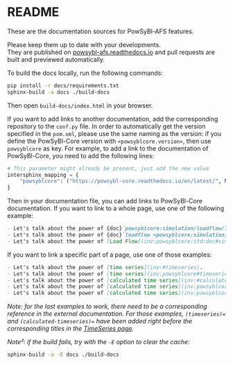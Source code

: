 # README

These are the documentation sources for PowSyBl-AFS features.

Please keep them up to date with your developments.  
They are published on [powsybl-afs.readthedocs.io](http://powsybl-afs.readthedocs.io/) and pull requests are built and previewed automatically.

To build the docs locally, run the following commands:
~~~bash
pip install -r docs/requirements.txt
sphinx-build -a docs ./build-docs
~~~
Then open `build-docs/index.html` in your browser.

If you want to add links to another documentation, add the corresponding repository to the `conf.py` file.
In order to automatically get the version specified in the `pom.xml`, please use the same naming as the version: if you define the
PowSyBl-Core version with `<powsyblcore.version>`, then use `powsyblcore` as key.
For example, to add a link to the documentation of PowSyBl-Core, you need to add the following lines:
~~~python
# This parameter might already be present, just add the new value
intersphinx_mapping = {
    "powsyblcore": ("https://powsybl-core.readthedocs.io/en/latest/", None),
}
~~~

Then in your documentation file, you can add links to PowSyBl-Core documentation. If you want to link to a whole page,
use one of the following example:
~~~Markdown
- Let's talk about the power of {doc}`powsyblcore:simulation/loadflow/loadflow`. 
- Let's talk about the power of {doc}`loadflow <powsyblcore:simulation/loadflow/loadflow>`.
- Let's talk about the power of [Load Flow](inv:powsyblcore:std:doc#simulation/loadflow/loadflow).
~~~

If you want to link a specific part of a page, use one of those examples:
~~~Markdown
- Let's talk about the power of [time series](inv:#timeseries).
- Let's talk about the power of [time series](inv:powsyblcore#timeseries).
- Let's talk about the power of [calculated time series](inv:#calculated-timeseries).
- Let's talk about the power of [calculated time series](inv:powsyblcore:std:label:#calculated-timeseries).
- Let's talk about the power of [calculated time series](inv:powsyblcore:*:*:#calculated-timeseries).
~~~
*Note: for the last examples to work, there need to be a corresponding reference in the external documentation.
For those examples, `(timeseries)=` and `(calculated-timeseries)=` have been added right before the corresponding titles
in the [TimeSeries page](inv:powsyblcore:std:doc#data/timeseries).*

*Note²: if the build fails, try with the `-E` option to clear the cache:*
~~~bash
sphinx-build -a -E docs ./build-docs
~~~
